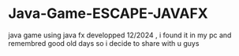 # Java-Game-ESCAPE-JAVAFX
java game using java fx developped 12/2024 , i found it in my pc and remembred good old days so i decide to share with u guys
